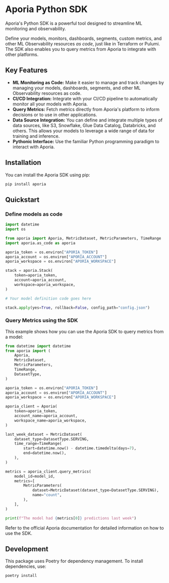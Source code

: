 # Aporia Python SDK

Aporia's Python SDK is a powerful tool designed to streamline ML monitoring and observability. 

Define your models, monitors, dashboards, segments, custom metrics, and other ML Observability resources *as code*, just like in Terraform or Pulumi. The SDK also enables you to query metrics from Aporia to integrate with other platforms.

## Key Features

 * **ML Monitoring as Code:** Make it easier to manage and track changes by managing your models, dashboards, segments, and other ML Observability resources as code.
 * **CI/CD Integration:** Integrate with your CI/CD pipeline to automatically monitor all your models with Aporia.
 * **Query Metrics:** Fetch metrics directly from Aporia's platform to inform decisions or to use in other applications.
 * **Data Source Integration:** You can define and integrate multiple types of data sources, like S3, Snowflake, Glue Data Catalog, Databricks, and others. This allows your models to leverage a wide range of data for training and inference.
 * **Pythonic Interface:** Use the familiar Python programming paradigm to interact with Aporia.


## Installation

You can install the Aporia SDK using pip:

```bash
pip install aporia
```

## Quickstart

### Define models as code

```python
import datetime
import os

from aporia import Aporia, MetricDataset, MetricParameters, TimeRange
import aporia.as_code as aporia

aporia_token = os.environ["APORIA_TOKEN"]
aporia_account = os.environ["APORIA_ACCOUNT"]
aporia_workspace = os.environ["APORIA_WORKSPACE"]

stack = aporia.Stack(
    token=aporia_token,
    account=aporia_account,
    workspace=aporia_workspace,
)

# Your model definition code goes here

stack.apply(yes=True, rollback=False, config_path="config.json")
```

### Query Metrics using the SDK

This example shows how you can use the Aporia SDK to query metrics from a model:

```python
from datetime import datetime
from aporia import (
    Aporia,
    MetricDataset,
    MetricParameters,
    TimeRange,
    DatasetType,
)

aporia_token = os.environ["APORIA_TOKEN"]
aporia_account = os.environ["APORIA_ACCOUNT"]
aporia_workspace = os.environ["APORIA_WORKSPACE"]

aporia_client = Aporia(
    token=aporia_token,
    account_name=aporia_account,
    workspace_name=aporia_workspace,
)

last_week_dataset = MetricDataset(
    dataset_type=DatasetType.SERVING,
    time_range=TimeRange(
        start=datetime.now() - datetime.timedelta(days=7),
        end=datetime.now(),
    ),
)

metrics = aporia_client.query_metrics(
    model_id=model_id,
    metrics=[
        MetricParameters(
            dataset=MetricDataset(dataset_type=DatasetType.SERVING),
            name="count",
        ),
    ],
)

print(f"The model had {metrics[0]} predictions last week")
```

Refer to the official Aporia documentation for detailed information on how to use the SDK.

## Development
This package uses Poetry for dependency management. To install dependencies, use:

```bash
poetry install
```
